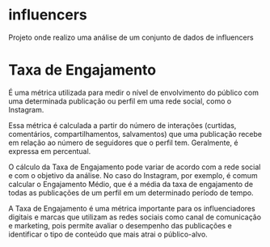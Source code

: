 # influencers
Projeto onde realizo uma análise de um conjunto de dados de influencers

# Taxa de Engajamento

É uma métrica utilizada para medir o nível de envolvimento do público com uma determinada publicação ou perfil em uma rede social, como o Instagram.

Essa métrica é calculada a partir do número de interações (curtidas, comentários, compartilhamentos, salvamentos) que uma publicação recebe em relação ao número de seguidores que o perfil tem. Geralmente, é expressa em percentual.

O cálculo da Taxa de Engajamento pode variar de acordo com a rede social e com o objetivo da análise. No caso do Instagram, por exemplo, é comum calcular o Engajamento Médio, que é a média da taxa de engajamento de todas as publicações de um perfil em um determinado período de tempo.

A Taxa de Engajamento é uma métrica importante para os influenciadores digitais e marcas que utilizam as redes sociais como canal de comunicação e marketing, pois permite avaliar o desempenho das publicações e identificar o tipo de conteúdo que mais atrai o público-alvo.
